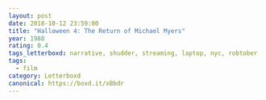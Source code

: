 ```yaml
---
layout: post 
date: 2018-10-12 23:59:00
title: "Halloween 4: The Return of Michael Myers"
year: 1988
rating: 0.4
tags_letterboxd: narrative, shudder, streaming, laptop, nyc, robtober
tags:
  - film
category: Letterboxd
canonical: https://boxd.it/xBbdr
---
```

